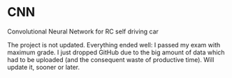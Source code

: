 # CNN
Convolutional Neural Network for RC self driving car

The project is not updated. Everything ended well: I passed my exam with maximum grade. I just dropped GitHub due to the big amount of data which had to be uploaded (and the consequent waste of productive time). Will update it, sooner or later.
